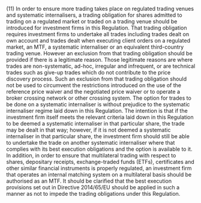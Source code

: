 (11) In order to ensure more trading takes place on regulated trading venues and systematic internalisers, a trading obligation for shares admitted to trading on a regulated market or traded on a trading venue should be introduced for investment firms in this Regulation. That trading obligation requires investment firms to undertake all trades including trades dealt on own account and trades dealt when executing client orders on a regulated market, an MTF, a systematic internaliser or an equivalent third-country trading venue. However an exclusion from that trading obligation should be provided if there is a legitimate reason. Those legitimate reasons are where trades are non-systematic, ad-hoc, irregular and infrequent, or are technical trades such as give-up trades which do not contribute to the price discovery process. Such an exclusion from that trading obligation should not be used to circumvent the restrictions introduced on the use of the reference price waiver and the negotiated price waiver or to operate a broker crossing network or other crossing system. The option for trades to be done on a systematic internaliser is without prejudice to the systematic internaliser regime laid down in this Regulation. The intention is that if the investment firm itself meets the relevant criteria laid down in this Regulation to be deemed a systematic internaliser in that particular share, the trade may be dealt in that way; however, if it is not deemed a systematic internaliser in that particular share, the investment firm should still be able to undertake the trade on another systematic internaliser where that complies with its best execution obligations and the option is available to it. In addition, in order to ensure that multilateral trading with respect to shares, depositary receipts, exchange-traded funds (ETFs), certificates and other similar financial instruments is properly regulated, an investment firm that operates an internal matching system on a multilateral basis should be authorised as an MTF. It should be clarified that the best execution provisions set out in Directive 2014/65/EU should be applied in such a manner as not to impede the trading obligations under this Regulation.